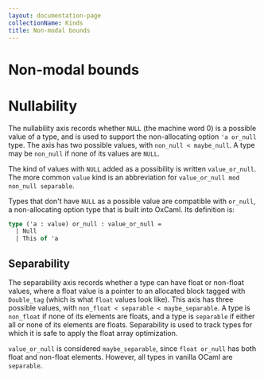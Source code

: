 ```yaml
---
layout: documentation-page
collectionName: Kinds
title: Non-modal bounds
---
```


# Non-modal bounds

# Nullability

The nullability axis records whether `NULL` (the machine word 0) is a possible
value of a type, and is used to support the non-allocating option `'a or_null`
type. The axis has two possible values, with `non_null < maybe_null`. A type may
be `non_null` if none of its values are `NULL`.

The kind of values with `NULL` added as a possibility is written
`value_or_null`. The more common `value` kind is an abbreviation for
`value_or_null mod non_null separable`.

Types that don't have `NULL` as a possible value are
compatible with `or_null`, a non-allocating option type that is built into
OxCaml.  Its definition is:
```ocaml
type ('a : value) or_null : value_or_null =
  | Null
  | This of 'a
```

## Separability

The separability axis records whether a type can have float or non-float values, where a float value is a pointer to an allocated block tagged with `Double_tag` (which is what `float` values look like).
This axis has three possible values, with `non_float < separable < maybe_separable`. A type is `non_float` if none of its elements are floats, and a type is `separable` if either all or none of its elements are floats. Separability is used to track types for which it is safe
to apply the float array optimization.

`value_or_null` is considered `maybe_separable`, since `float or_null` has both float
and non-float elements. However, all types in vanilla OCaml are `separable`.
